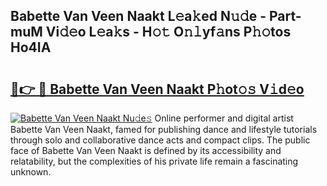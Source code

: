## Babette Van Veen Naakt L𝚎a𝚔ed N𝚞𝚍e - Part-muM Vi𝚍𝚎o L𝚎a𝚔s - H𝚘𝚝 O𝚗𝚕yf𝚊ns P𝚑𝚘tos Ho4IA

# <h2><a href="http://kfcfg1.oniu.top/?m=Babette+Van+Veen+Naakt">🔗👉 🔴 Babette Van Veen Naakt P𝚑ot𝚘𝚜 V𝚒d𝚎o</a></h2>

[![Babette Van Veen Naakt Nu𝚍e𝚜](https://i.imgur.com/0qMVB7G.gif)](http://kfcfg1.oniu.top/?m=Babette+Van+Veen+Naakt)
Online performer and digital artist Babette Van Veen Naakt, famed for publishing dance and lifestyle tutorials through solo and collaborative dance acts and compact clips. The public face of Babette Van Veen Naakt is defined by its accessibility and relatability, but the complexities of his private life remain a fascinating unknown.  
